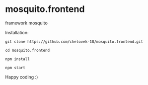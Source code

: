 # mosquito.frontend
framework mosquito

Installation:

`git clone https://github.com/chelovek-18/mosquito.frontend.git`

`cd mosquito.frontend`

`npm install`

`npm start`

Happy coding :)
